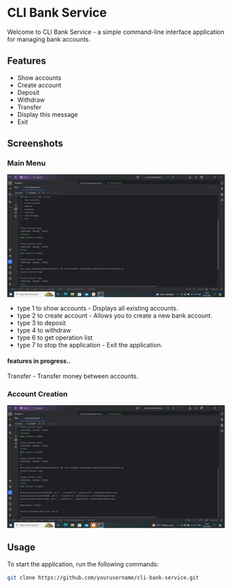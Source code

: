 # CLI Bank Service

Welcome to CLI Bank Service - a simple command-line interface application for managing bank accounts.

## Features

- Show accounts
- Create account
- Deposit
- Withdraw
- Transfer
- Display this message
- Exit

## Screenshots

### Main Menu
![Main Menu](./presentation/img.png)

- type 1 to show accounts - Displays all existing accounts.
- type 2 to create account - Allows you to create a new bank account.
- type 3 to deposit
- type 4 to withdraw
- type 6 to get operation list
- type 7 to stop the application - Exit the application.
#### features in progress..
Transfer - Transfer money between accounts.

### Account Creation
![Account Creation](./presentation/img_1.png)

## Usage

To start the application, run the following commands:

```sh
git clone https://github.com/yourusername/cli-bank-service.git